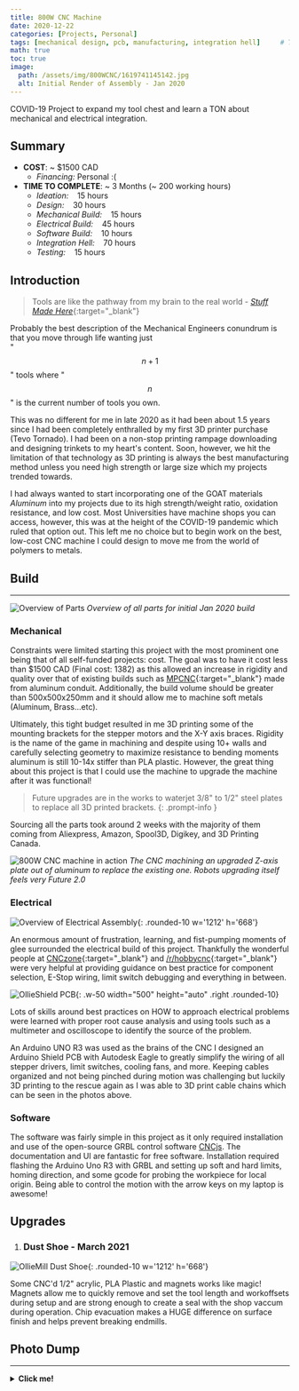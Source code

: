 ```yaml
---
title: 800W CNC Machine
date: 2020-12-22 
categories: [Projects, Personal]
tags: [mechanical design, pcb, manufacturing, integration hell]     # TAG names should always be lowercase
math: true
toc: true
image:
  path: /assets/img/800WCNC/1619741145142.jpg
  alt: Initial Render of Assembly - Jan 2020
---
```


COVID-19 Project to expand my tool chest and learn a TON about mechanical and electrical integration.
## Summary
- **COST**: ~ $1500 CAD
    + *Financing:* Personal :(
- **TIME TO COMPLETE**: ~ 3 Months (~ 200 working hours)
    + *Ideation:* &nbsp;&nbsp; 15 hours
    + *Design:* &nbsp;&nbsp; 30 hours
    + *Mechanical Build:* &nbsp;&nbsp; 15 hours
    + *Electrical Build:* &nbsp;&nbsp; 45 hours
    + *Software Build:* &nbsp;&nbsp; 10 hours
    + *Integration Hell:* &nbsp;&nbsp; 70 hours
    + *Testing:* &nbsp;&nbsp; 15 hours  
<!-- &nbsp; is to add some "tab" spaces -->

## Introduction
> Tools are like the pathway from my brain to the real world - [*Stuff Made Here*](https://www.youtube.com/@StuffMadeHere){:target="_blank"}

Probably the best description of the Mechanical Engineers conundrum is that you move through life wanting just   
"$$ n + 1 $$" tools where "$$ n $$" is the current number of tools you own.

This was no different for me in late 2020 as it had been about 1.5 years since I had been completely enthralled by my first 3D printer purchase (Tevo Tornado). I had been on a non-stop printing rampage downloading and designing trinkets to my heart's content. Soon, however, we hit the limitation of that technology as 3D printing is always the best manufacturing method unless you need high strength or large size which my projects trended towards.


I had always wanted to start incorporating one of the GOAT materials *Aluminum* into my projects due to its high strength/weight ratio, oxidation resistance, and low cost. Most Universities have machine shops you can access, however, this was at the height of the COVID-19 pandemic which ruled that option out. This left me no choice but to begin work on the best, low-cost CNC machine I could design to move me from the world of polymers to metals.

## Build
___
![Overview of Parts](/assets/img/800WCNC/1619741155349.jpg)
_Overview of all parts for initial Jan 2020 build_
### Mechanical
Constraints were limited starting this project with the most prominent one being that of all self-funded projects: cost. The goal was to have it cost less than $1500 CAD (Final cost: 1382) as this allowed an increase in rigidity and quality over that of existing builds such as [MPCNC](https://docs.v1e.com/mpcnc/intro/){:target="_blank"} made from aluminum conduit. Additionally, the build volume should be greater than 500x500x250mm and it should allow me to machine soft metals (Aluminum, Brass...etc).


Ultimately, this tight budget resulted in me 3D printing some of the mounting brackets for the stepper motors and the X-Y axis braces. Rigidity is the name of the game in machining and despite using 10+ walls and carefully selecting geometry to maximize resistance to bending moments aluminum is still 10-14x stiffer than PLA plastic. However, the great thing about this project is that I could use the machine to upgrade the machine after it was functional!


> Future upgrades are in the works to waterjet 3/8" to 1/2" steel plates to replace all 3D printed brackets.
{: .prompt-info }


Sourcing all the parts took around 2 weeks with the majority of them coming from Aliexpress, Amazon, Spool3D, Digikey, and 3D Printing Canada.


![800W CNC machine in action](/assets/img/800WCNC/20210827_144305.jpg)
_The CNC machining an upgraded Z-axis plate out of aluminum to replace the existing one. Robots upgrading itself feels very Future 2.0_


### Electrical
![Overview of Electrical Assembly](/assets/img/800WCNC/1619741145150.jpg){: .rounded-10 w='1212' h='668'}


An enormous amount of frustration, learning, and fist-pumping moments of glee surrounded the electrical build of this project. Thankfully the wonderful people at [CNCzone](https://www.cnczone.com/forums/){:target="_blank"} and [/r/hobbycnc](https://www.reddit.com/r/hobbycnc/){:target="_blank"} were very helpful at providing guidance on best practice for component selection, E-Stop wiring, limit switch debugging and everything in between.


![OllieShield PCB](/assets/img/800WCNC/20230611_184939.jpg){: .w-50 width="500" height="auto" .right .rounded-10}


Lots of skills around best practices on HOW to approach electrical problems were learned with proper root cause analysis and using tools such as a multimeter and oscilloscope to identify the source of the problem.


An Arduino UNO R3 was used as the brains of the CNC I designed an Arduino Shield PCB with Autodesk Eagle to greatly simplify the wiring of all stepper drivers, limit switches, cooling fans, and more. Keeping cables organized and not being pinched during motion was challenging but luckily 3D printing to the rescue again as I was able to 3D print cable chains which can be seen in the photos above.




### Software
The software was fairly simple in this project as it only required installation and use of the open-source GRBL control software [CNCjs](https://cnc.js.org/). The documentation and UI are fantastic for free software. Installation required flashing the Arduino Uno R3 with GRBL and setting up soft and hard limits, homing direction, and some gcode for probing the workpiece for local origin. Being able to control the motion with the arrow keys on my laptop is awesome!
 


## Upgrades
1. ### Dust Shoe - March 2021
![OllieMill Dust Shoe](/assets/img/800WCNC/Dust%20Shoe/20210605_163307_1.gif){: .rounded-10 w='1212' h='668'}

Some CNC'd 1/2" acrylic, PLA Plastic and magnets works like magic!
Magnets allow me to quickly remove and set the tool length and workoffsets during setup and are strong enough to create a seal with the shop vaccum during operation. Chip evacuation makes a HUGE difference on surface finish and helps prevent breaking endmills. 

## Photo Dump
___
<details> 
<summary><strong>Click me!</strong></summary>
<img src="/assets/img/800WCNC/20220503_122626.jpg">
{% include embed/youtube.html id='NwxVsA7ClGE' %}
</details>

